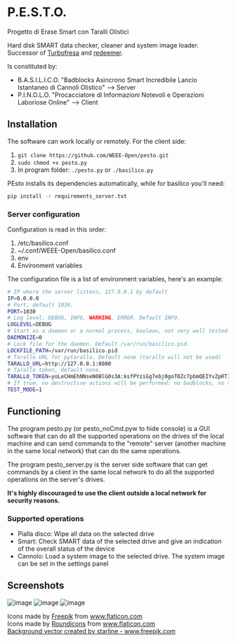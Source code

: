 
# P.E.S.T.O.
Progetto di Erase Smart con Taralli Olistici

Hard disk SMART data checker, cleaner and system image loader.  
Successor of [Turbofresa](https://github.com/WEEE-Open/turbofresa) and [redeemer](https://github.com/WEEE-Open/redeemer).

Is constituted by:
- B.A.S.I.L.I.C.O. "Badblocks Asincrono Smart Incredibile Lancio Istantaneo di Cannoli Olistico" --> Server
- P.I.N.O.L.O. "Procacciatore di Informazioni Notevoli e Operazioni Laboriose Online"  --> Client

## Installation
The software can work locally or remotely.
For the client side:
1. `git clone https://github.com/WEEE-Open/pesto.git`
2. `sudo chmod +x pesto.py`
3. In program folder: `./pesto.py` or `./basilico.py`

PEsto installs its dependencies automatically, while for basilico you'll need:

```bash
pip install -r requirements_server.txt
```

### Server configuration

Configuration is read in this order:

1. /etc/basilico.conf
2. ~/.conf/WEEE-Open/basilico.conf
3. env
4. Environment variables

The configuration file is a list of environment variables, here's an example:

```bash
# IP where the server listens, 127.0.0.1 by default
IP=0.0.0.0
# Port, default 1030.
PORT=1030
# Log level: DEBUG, INFO, WARNING, ERROR. Default INFO.
LOGLEVEL=DEBUG
# Start as a daemon or a normal process, boolean, not very well tested. Default false.
DAEMONIZE=0
# Lock file for the daemon. Default /var/run/basilico.pid.
LOCKFILE_PATH=/var/run/basilico.pid
# Tarallo URL for pytarallo. Default none (tarallo will not be used)
TARALLO_URL=http://127.0.0.1:8080
# Tarallo token, default none.
TARALLO_TOKEN=yoLeCHmEhNNseN0BlG0s3A:ksfPYziGg7ebj0goT0Zc7pbmQEIYvZpRTIkwuscAM_k
# If true, no destructive actions will be performed: no badblocks, no trimming, no cannolo. Default false.
TEST_MODE=1
```

## Functioning
The program pesto.py (or pesto_noCmd.pyw to hide console) is a GUI software that can do all the supported operations on the drives of the local machine and can send commands to the "remote" server (another machine in the same local network) that can do the same operations.

The program pesto_server.py is the server side software that can get commands by a client in the same local network to do all the supported operations on the server's drives.

**It's highly discouraged to use the client outside a local network for security reasons.**

### Supported operations
* Pialla disco: Wipe all data on the selected drive
* Smart: Check SMART data of the selected drive and give an indication of the overall status of the device
* Cannolo: Load a system image to the selected drive. The system image can be set in the settings panel

## Screenshots  

![image](https://user-images.githubusercontent.com/39865402/130485205-2e5669df-9c13-49f7-9275-9bd141b3dec7.png)
![image](https://user-images.githubusercontent.com/39865402/130485454-2e14848d-56b5-45ac-926d-e891d3972e65.png)
![image](https://user-images.githubusercontent.com/39865402/130485478-73a0e3ff-87fa-46aa-8e4e-d20f46d6bad1.png)

<div>Icons made by <a href="https://www.freepik.com" title="Freepik">Freepik</a> from <a href="https://www.flaticon.com/" title="Flaticon">www.flaticon.com</a></div>  
<div>Icons made by <a href="https://roundicons.com/" title="Roundicons">Roundicons</a> from <a href="https://www.flaticon.com/" title="Flaticon">www.flaticon.com</a></div>  
<a href='https://www.freepik.com/vectors/background'>Background vector created by starline - www.freepik.com</a>
